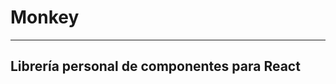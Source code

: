 # Monkey

----------------------------------------------------------------

## Librería personal de componentes para React
